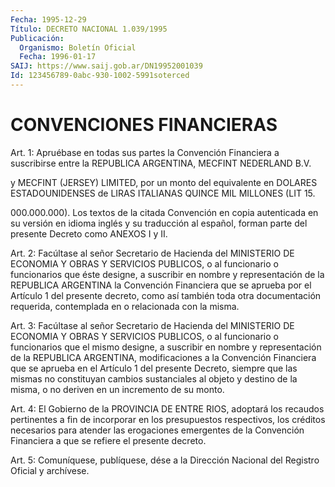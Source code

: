 ```yaml
---
Fecha: 1995-12-29
Título: DECRETO NACIONAL 1.039/1995
Publicación:
  Organismo: Boletín Oficial
  Fecha: 1996-01-17
SAIJ: https://www.saij.gob.ar/DN19952001039
Id: 123456789-0abc-930-1002-5991soterced
---
```

# CONVENCIONES FINANCIERAS

<a id="1"></a>
Art. 1: Apruébase en todas sus partes la Convención Financiera a suscribirse  entre la REPUBLICA ARGENTINA, MECFINT NEDERLAND B.V.

y MECFINT (JERSEY) LIMITED, por un monto del equivalente en DOLARES ESTADOUNIDENSES  de  LIRAS   ITALIANAS QUINCE MIL MILLONES  (LIT 15.

000.000.000).  Los  textos  de  la    citada  Convención  en  copia autenticada  en  su versión en idioma inglés  y  su  traducción  al español, forman parte  del  presente  Decreto  como  ANEXOS  I y II.

<a id="2"></a>
Art.  2: Facúltase al señor Secretario de Hacienda del MINISTERIO DE ECONOMIA  Y  OBRAS  Y  SERVICIOS  PUBLICOS,  o  al funcionario o funcionarios que éste designe, a suscribir en nombre y representación  de la REPUBLICA ARGENTINA la Convención  Financiera que se aprueba por  el  Artículo  1  del presente decreto, como así también  toda  otra  documentación  requerida,   contemplada  en  o relacionada con la misma.

<a id="3"></a>
Art. 3: Facúltase al señor Secretario de Hacienda  del  MINISTERIO DE  ECONOMIA  Y  OBRAS  Y  SERVICIOS  PUBLICOS, o al funcionario  o funcionarios  que  el  mismo  designe,  a  suscribir  en  nombre  y representación  de  la  REPUBLICA  ARGENTINA, modificaciones  a  la Convención Financiera que se aprueba  en el Artículo 1 del presente Decreto, siempre que las mismas no constituyan cambios sustanciales al objeto y destino de la misma, o no deriven  en  un incremento de su monto.

<a id="4"></a>
Art.  4: El Gobierno de la PROVINCIA DE ENTRE RIOS,  adoptará  los recaudos  pertinentes  a  fin  de  incorporar  en  los presupuestos respectivos,  los créditos necesarios para atender las  erogaciones emergentes de la Convención Financiera a que se refiere el presente decreto.

<a id="5"></a>
Art. 5: Comuníquese,  publíquese, dése a la Dirección Nacional del Registro Oficial y archívese.